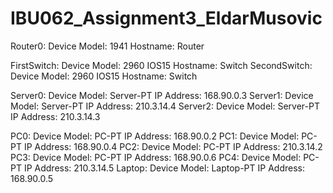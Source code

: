 # IBU062_Assignment3_EldarMusovic
Router0:
    Device Model: 1941
    Hostname: Router


FirstSwitch:
    Device Model: 2960 IOS15
    Hostname: Switch
SecondSwitch:
    Device Model: 2960 IOS15
    Hostname: Switch


Server0:
    Device Model: Server-PT
    IP Address: 168.90.0.3
Server1:
    Device Model: Server-PT
    IP Address: 210.3.14.4
Server2:
    Device Model: Server-PT
    IP Address: 210.3.14.3


PC0:
    Device Model: PC-PT
    IP Address: 168.90.0.2
PC1:
    Device Model: PC-PT
    IP Address: 168.90.0.4
PC2:
    Device Model: PC-PT
    IP Address: 210.3.14.2
PC3:
    Device Model: PC-PT
    IP Address: 168.90.0.6
PC4:
    Device Model: PC-PT
    IP Address: 210.3.14.5
Laptop:
    Device Model: Laptop-PT
    IP Address: 168.90.0.5



